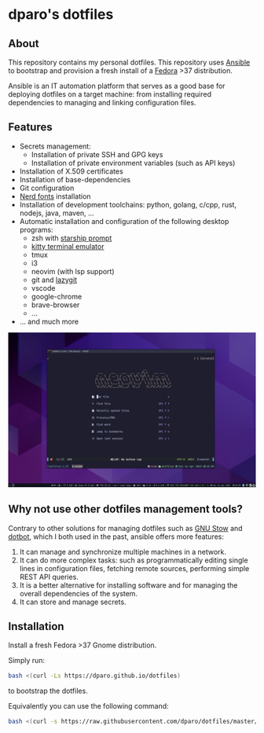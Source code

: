 # dparo's dotfiles

## About

This repository contains my personal dotfiles.
This repository uses [Ansible](https://www.ansible.com/) to bootstrap and provision a fresh install of a [Fedora](https://getfedora.org/) >37 distribution.

Ansible is an IT automation platform that serves as a good base for deploying dotfiles on a target machine: from installing required dependencies to managing and linking configuration files.

## Features

- Secrets management:
  - Installation of private SSH and GPG keys
  - Installation of private environment variables (such as API keys)
- Installation of X.509 certificates
- Installation of base-dependencies
- Git configuration
- [Nerd fonts](https://www.nerdfonts.com/) installation
- Installation of development toolchains: python, golang, c/cpp, rust, nodejs, java, maven, ...
- Automatic installation and configuration of the following desktop programs:
  - zsh with [starship prompt](https://starship.rs/)
  - [kitty terminal emulator](https://sw.kovidgoyal.net/kitty/)
  - tmux
  - i3
  - neovim (with lsp support)
  - git and [lazygit](https://github.com/jesseduffield/lazygit)
  - vscode
  - google-chrome
  - brave-browser
  - ...
- ... and much more


![screenshot](./.github/assets/dotfiles-screenshot.png)

## Why not use other dotfiles management tools?

Contrary to other solutions for managing dotfiles such as [GNU Stow](https://www.gnu.org/software/stow/) and [dotbot](https://github.com/anishathalye/dotbot), which I both used in the past, ansible offers more features:

1. It can manage and synchronize multiple machines in a network.
2. It can do more complex tasks: such as programmatically editing single lines in configuration files, fetching remote sources, performing simple REST API queries.
3. It is a better alternative for installing software and for managing the overall dependencies of the system.
4. It can store and manage secrets.

## Installation

Install a fresh Fedora >37 Gnome distribution.

Simply run:

```bash
bash <(curl -Ls https://dparo.github.io/dotfiles)
```

to bootstrap the dotfiles.

Equivalently you can use the following command:

```bash
bash <(curl -s https://raw.githubusercontent.com/dparo/dotfiles/master/scripts/bootstrap.sh)
```
